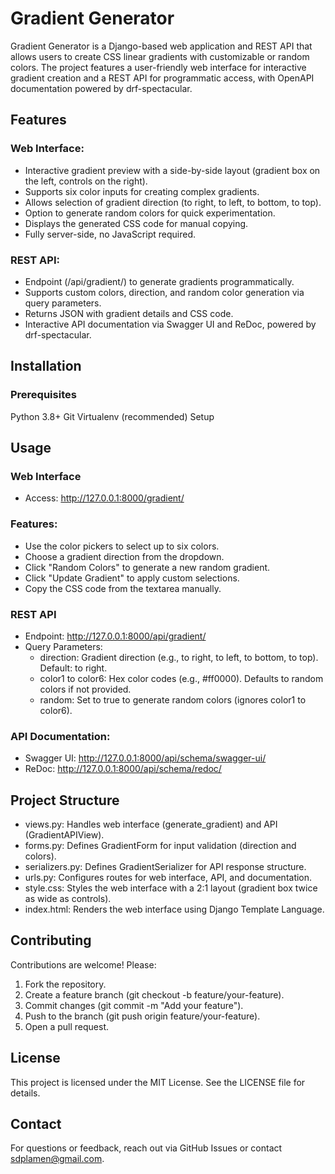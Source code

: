 # Gradient Generator
Gradient Generator is a Django-based web application and REST API that allows users to create CSS linear gradients with customizable or random colors. The project features a user-friendly web interface for interactive gradient creation and a REST API for programmatic access, with OpenAPI documentation powered by drf-spectacular.

## Features
### Web Interface:
- Interactive gradient preview with a side-by-side layout (gradient box on the left, controls on the right).
- Supports six color inputs for creating complex gradients.
- Allows selection of gradient direction (to right, to left, to bottom, to top).
- Option to generate random colors for quick experimentation.
- Displays the generated CSS code for manual copying.
- Fully server-side, no JavaScript required.

### REST API:
- Endpoint (/api/gradient/) to generate gradients programmatically.
- Supports custom colors, direction, and random color generation via query parameters.
- Returns JSON with gradient details and CSS code.
- Interactive API documentation via Swagger UI and ReDoc, powered by drf-spectacular.

## Installation

### Prerequisites
Python 3.8+
Git
Virtualenv (recommended)
Setup
## Usage
### Web Interface
- Access: http://127.0.0.1:8000/gradient/
### Features:
- Use the color pickers to select up to six colors.
- Choose a gradient direction from the dropdown.
- Click "Random Colors" to generate a new random gradient.
- Click "Update Gradient" to apply custom selections.
- Copy the CSS code from the textarea manually.

### REST API
- Endpoint: http://127.0.0.1:8000/api/gradient/
- Query Parameters:
  - direction: Gradient direction (e.g., to right, to left, to bottom, to top). Default: to right.
  - color1 to color6: Hex color codes (e.g., #ff0000). Defaults to random colors if not provided. 
  - random: Set to true to generate random colors (ignores color1 to color6).

### API Documentation:
- Swagger UI: http://127.0.0.1:8000/api/schema/swagger-ui/
- ReDoc: http://127.0.0.1:8000/api/schema/redoc/

## Project Structure
- views.py: Handles web interface (generate_gradient) and API (GradientAPIView).
- forms.py: Defines GradientForm for input validation (direction and colors).
- serializers.py: Defines GradientSerializer for API response structure.
- urls.py: Configures routes for web interface, API, and documentation.
- style.css: Styles the web interface with a 2:1 layout (gradient box twice as wide as controls).
- index.html: Renders the web interface using Django Template Language.

## Contributing
Contributions are welcome! Please:
1. Fork the repository.
2. Create a feature branch (git checkout -b feature/your-feature).
3. Commit changes (git commit -m "Add your feature").
4. Push to the branch (git push origin feature/your-feature).
5. Open a pull request.

## License
This project is licensed under the MIT License. See the LICENSE file for details.

## Contact
For questions or feedback, reach out via GitHub Issues or contact sdplamen@gmail.com.